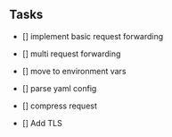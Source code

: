 ## Tasks 

- [] implement basic request forwarding 
  
- [] multi request forwarding 

- [] move to environment vars 

- [] parse yaml config

- [] compress request  

- [] Add TLS 



